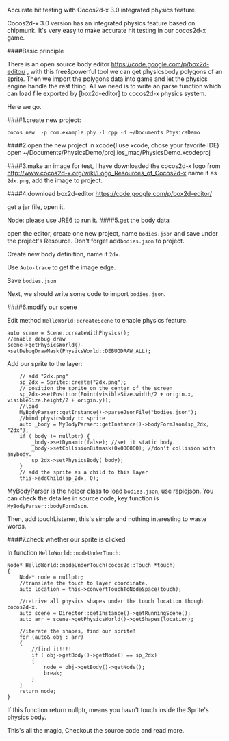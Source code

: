 Accurate hit testing with Cocos2d-x 3.0 integrated physics feature.

Cocos2d-x 3.0 version has an integrated physics feature based on chipmunk. It's very easy to make accurate hit testing in our cocos2d-x game.

####Basic principle

There is an open source body editor https://code.google.com/p/box2d-editor/ , with this free&powerful tool we can get  physicsbody polygons of an sprite. Then we import the polygons data into game and let the physics engine handle the rest thing.
All we need is to write an parse function which can load file exported by [box2d-editor] to cocos2d-x physics system.

Here we go.

####1.create new project:

	cocos new  -p com.example.phy -l cpp -d ~/Documents PhysicsDemo

####2.open the new project in xcode(I use xcode, chose your favorite IDE)
	open ~/Documents/PhysicsDemo/proj.ios_mac/PhysicsDemo.xcodeproj

####3.make an image for test, I have downloaded the cocos2d-x logo from  
	http://www.cocos2d-x.org/wiki/Logo_Resources_of_Cocos2d-x
name it as `2dx.png`, add the image to project.

####4.download box2d-editor
	https://code.google.com/p/box2d-editor/
	
get a jar file, open it.

Node: please use JRE6 to run it.
####5.get the body data

open the editor, create one new project, name `bodies.json` and save under the project's Resource.
Don't forget add`bodies.json` to project.

Create new body definition, name it `2dx`.

Use `Auto-trace` to get the image edge.

Save `bodies.json`

Next, we should write some code to import `bodies.json`.

####6.modify our scene

Edit method `HelloWorld::createScene` to enable physics feature.

	auto scene = Scene::createWithPhysics();
	//enable debug draw
	scene->getPhysicsWorld()->setDebugDrawMask(PhysicsWorld::DEBUGDRAW_ALL);

Add our sprite to the layer:
	
		// add "2dx.png"
	    sp_2dx = Sprite::create("2dx.png");
	    // position the sprite on the center of the screen
	    sp_2dx->setPosition(Point(visibleSize.width/2 + origin.x, visibleSize.height/2 + origin.y));
	    //load
	    MyBodyParser::getInstance()->parseJsonFile("bodies.json");
	    //bind physicsbody to sprite
	    auto _body = MyBodyParser::getInstance()->bodyFormJson(sp_2dx, "2dx");
	    if (_body != nullptr) {
	        _body->setDynamic(false); //set it static body.
	        _body->setCollisionBitmask(0x000000); //don't collision with anybody.
	        sp_2dx->setPhysicsBody(_body);
	    }
	    // add the sprite as a child to this layer
	    this->addChild(sp_2dx, 0);

MyBodyParser is the helper class to load `bodies.json`, use rapidjson.
You can check the detailes in source code, key function is `MyBodyParser::bodyFormJson`.

Then, add touchListener, this's simple and nothing interesting to waste words.

####7.check whether our sprite is clicked

In function `HelloWorld::nodeUnderTouch`:

	Node* HelloWorld::nodeUnderTouch(cocos2d::Touch *touch)
	{
	    Node* node = nullptr;
	    //translate the touch to layer coordinate.
	    auto location = this->convertTouchToNodeSpace(touch);
		
	    //retrive all physics shapes under the touch location though cocos2d-x.
	    auto scene = Director::getInstance()->getRunningScene();
	    auto arr = scene->getPhysicsWorld()->getShapes(location);
		
	    //iterate the shapes, find our sprite!
	    for (auto& obj : arr)
	    {
	        //find it!!!!
	        if ( obj->getBody()->getNode() == sp_2dx)
	        {
	            node = obj->getBody()->getNode();
	            break;
	        }
	    }
	    return node;
	}
	
If this function return nullptr, means you havn't touch inside the Sprite's physics body.

This's all the magic, Checkout the source code and read more.
